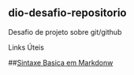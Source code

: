 ## dio-desafio-repositorio
Desafio de projeto sobre git/github

Links Úteis

##[Sintaxe Basica em Markdonw](https://www.markdownguide.org/getting-started/)
